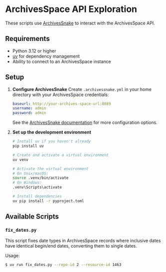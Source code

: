 # ArchivesSpace API Exploration

These scripts use [ArchivesSnake](https://github.com/archivesspace-labs/ArchivesSnake) to interact with the ArchivesSpace API. 

## Requirements

- Python 3.12 or higher
- [uv](https://github.com/astral-sh/uv) for dependency management
- Ability to connect to an ArchivesSpace instance

## Setup

1. **Configure ArchivesSnake**
   Create `.archivessnake.yml` in your home directory with your ArchivesSpace credentials:
   ```yaml
   baseurl: http://your-archives-space-url:8089
   username: admin
   password: admin
   ```
   See the [ArchivesSnake documentation](https://github.com/archivesspace-labs/ArchivesSnake?tab=readme-ov-file#configuration) for more configuration options.

2. **Set up the development environment**
   ```bash
   # Install uv if you haven't already
   pip install uv

   # Create and activate a virtual environment
   uv venv

   # Activate the virtual environment
   # On Unix/macOS:
   source .venv/bin/activate
   # On Windows:
   .venv\Scripts\activate

   # Install dependencies
   uv pip install -r pyproject.toml
   ```

## Available Scripts

### `fix_dates.py`

This script fixes date types in ArchivesSpace records where inclusive dates have identical begin/end dates, converting them to single dates.

Usage:

```bash
$ uv run fix_dates.py --repo-id 2 --resource-id 1463
```